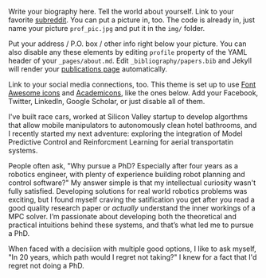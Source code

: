 Write your biography here. Tell the world about yourself. Link to your favorite [subreddit](http://reddit.com). You can put a picture in, too. The code is already in, just name your picture `prof_pic.jpg` and put it in the `img/` folder.

Put your address / P.O. box / other info right below your picture. You can also disable any these elements by editing `profile` property of the YAML header of your `_pages/about.md`. Edit `_bibliography/papers.bib` and Jekyll will render your [publications page](/al-folio/publications/) automatically.

Link to your social media connections, too. This theme is set up to use [Font Awesome icons](https://fontawesome.com/) and [Academicons](https://jpswalsh.github.io/academicons/), like the ones below. Add your Facebook, Twitter, LinkedIn, Google Scholar, or just disable all of them.

I've built race cars, worked at Silicon Valley startup to develop algorthms that allow mobile manipulators to autonomously clean hotel bathrooms, and I recently started my next adventure: exploring the integration of Model Predictive Control and Reinforcment Learning for aerial transportatin systems.

People often ask, "Why pursue a PhD? Especially after four years as a robotics engineer, with plenty of experience building robot planning and control software?" My answer simple is that my intellectual curiosity wasn't fully satisfied. Developing solutions for real world robotics problems was exciting, but I found myself craving the satification you get after you read a good quality research paper or *actually* understand the inner workings of a MPC solver. I’m passionate about developing both the theoretical and practical intuitions behind these systems, and that’s what led me to pursue a PhD.

When faced with a decisiion with multiple good options, I like to ask myself, "In 20 years, which path would I regret not taking?" I knew for a fact that I'd regret not doing a PhD. 
